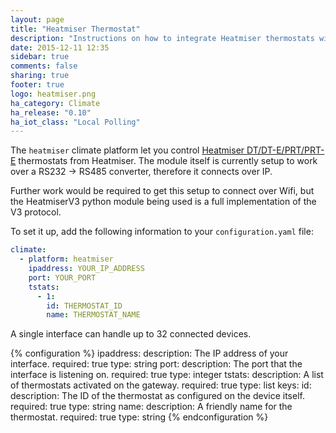 ```yaml
---
layout: page
title: "Heatmiser Thermostat"
description: "Instructions on how to integrate Heatmiser thermostats within Home Assistant."
date: 2015-12-11 12:35
sidebar: true
comments: false
sharing: true
footer: true
logo: heatmiser.png
ha_category: Climate
ha_release: "0.10"
ha_iot_class: "Local Polling"
---
```


The `heatmiser` climate platform let you control [Heatmiser DT/DT-E/PRT/PRT-E](https://www.heatmisershop.co.uk/thermostats) thermostats from Heatmiser. The module itself is currently setup to work over a RS232 -> RS485 converter, therefore it connects over IP.

Further work would be required to get this setup to connect over Wifi, but the HeatmiserV3 python module being used is a full implementation of the V3 protocol.

To set it up, add the following information to your `configuration.yaml` file:

```yaml
climate:
  - platform: heatmiser
    ipaddress: YOUR_IP_ADDRESS
    port: YOUR_PORT
    tstats:
      - 1:
        id: THERMOSTAT_ID
        name: THERMOSTAT_NAME
```

A single interface can handle up to 32 connected devices.

{% configuration %}
ipaddress:
  description: The IP address of your interface.
  required: true
  type: string
port:
  description: The port that the interface is listening on.
  required: true
  type: integer
tstats:
  description: A list of thermostats activated on the gateway.
  required: true
  type: list
  keys:
    id:
      description: The ID of the thermostat as configured on the device itself.
      required: true
      type: string
    name:
      description: A friendly name for the thermostat.
      required: true
      type: string
{% endconfiguration %}
